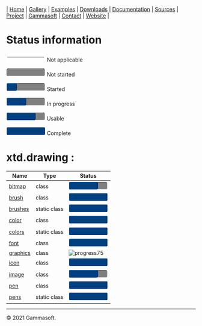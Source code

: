 | [Home](home.md) | [Gallery](gallery.md) | [Examples](examples.md) | [Downloads](downloads.md) | [Documentation](documentation.md) | [Sources](https://github.com/gammasoft71/xtd) | [Project](https://sourceforge.net/projects/xtdpro/) | [Gammasoft](gammasoft.md)  | [Contact](contact.md) | [Website](https://gammasoft71.wixsite.com/xtdpro) |

# Status information

![progressina](pictures/progress_ina.png) Not applicable

![progress0](pictures/progress0.png) Not started

![progress25](pictures/progress25.png) Started

![progress50](pictures/progress50.png) In progress

![progress75](pictures/progress75.png) Usable

![progress100](pictures/progress100.png) Complete

# xtd.drawing :

| Name                                                          | Type         | Status                                   |
|---------------------------------------------------------------|--------------|------------------------------------------|
| [bitmap](../src/xtd.drawing/include/xtd/drawing/bitmap.h)     | class        | ![progress75](pictures/progress75.png)   |
| [brush](../src/xtd.drawing/include/xtd/drawing/brush.h)       | class        | ![progress100](pictures/progress100.png)   |
| [brushes](../src/xtd.drawing/include/xtd/drawing/bruches.h)   | static class | ![progress100](pictures/progress100.png)   |
| [color](../src/xtd.drawing/include/xtd/drawing/color.h)       | class        | ![progress100](pictures/progress100.png)   |
| [colors](../src/xtd.drawing/include/xtd/drawing/colors.h)     | static class | ![progress100](pictures/progress100.png)   |
| [font](../src/xtd.drawing/include/xtd/drawing/font.h)         | class        | ![progress100](pictures/progress100.png)   |
| [graphics](../src/xtd.drawing/include/xtd/drawing/graphics.h) | class        | ![progress75](pictures/progress175.png)    |
| [icon](../src/xtd.drawing/include/xtd/drawing/icon.h)         | class        | ![progress100](pictures/progress100.png)   |
| [image](../src/xtd.drawing/include/xtd/drawing/image.h)       | class        | ![progress75](pictures/progress75.png)     |
| [pen](../src/xtd.drawing/include/xtd/drawing/pen.h)           | class        | ![progress100](pictures/progress100.png)   |
| [pens](../src/xtd.drawing/include/xtd/drawing/pens.h)         | static class | ![progress100](pictures/progress100.png)   |

______________________________________________________________________________________________

© 2021 Gammasoft.

